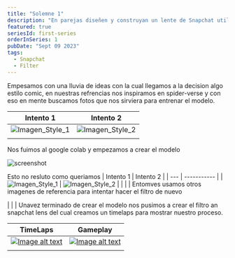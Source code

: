 ```yaml
---
title: "Solemne 1"
description: "En parejas diseñen y construyan un lente de Snapchat utilizando la integración SnapML. Pueden utilizar cualquiera de los templates de machine learning disponibles en la documentación de Snap. "
featured: true
seriesId: first-series
orderInSeries: 1
pubDate: "Sept 09 2023"
tags:
  - Snapchat
  - Filter
---
```


Empesamos con una lluvia de ideas con la cual llegamos a la decision algo estilo comic, en nuestras refrencias nos inspiramos en spider-verse y con eso en mente buscamos fotos que nos sirviera para entrenar el modelo.

| Intento 1 | Intento 2 |
| --- | ----------- |
| ![Imagen_Style_1](~/assets/Test_1.jpg) | ![Imagen_Style_2](~/assets/style_image.png) |
|  | |

Nos fuimos al google colab y empezamos a crear el modelo

![screenshot](~/assets/image.png)

Esto no resluto como queriamos
| Intento 1 | Intento 2 |
| --- | ----------- |
| ![Imagen_Style_1](~/assets/IMG_0992.jpg) | ![Imagen_Style_2](~/assets/Test_2.jpeg) |
|  | |
Entomves usamos otros imagenes de referencia para intentar hacer el filtro de nuevo

|  | |
Unavez terminado de crear el modelo nos pusimos a crear el filtro an snapchat lens del cual creamos un timelaps para mostrar nuestro proceso.

| TimeLaps | Gameplay |
| --- | ----------- |
| [![Image alt text](https://img.youtube.com/vi/YOUTUBE-ID/0.jpg)](https://www.youtube.com/watch?v=YOUTUBE-ID) | [![Image alt text](https://img.youtube.com/vi/YOUTUBE-ID/0.jpg)](https://www.youtube.com/watch?v=YOUTUBE-ID) |
|  | |
